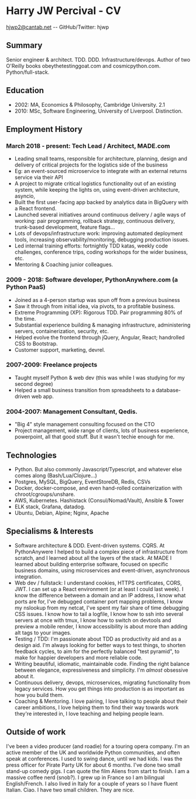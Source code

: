 # Harry JW Percival - CV

hjwp2@cantab.net -- GitHub/Twitter: hjwp


## Summary

Senior engineer & architect. TDD. DDD.  Infrastructure/devops. Author of two O'Reilly books obeythetestinggoat.com and cosmicpython.com. Python/full-stack.


## Education

* 2002: MA, Economics & Philosophy, Cambridge University. 2.1
* 2010: MSc, Software Engineering, University of Liverpool. Distinction.


## Employment History

### March 2018 - present: Tech Lead / Architect, MADE.com

* Leading small teams, responsible for architecture, planning, design and delivery of critical projects for the logistics side of the business
* Eg: an event-sourced microservice to integrate with an external returns service via their API
* A project to migrate critical logistics functionality out of an existing system, while keeping the lights on, using event-driven architecture, asyncio, 
* Built the first user-facing app backed by analytics data in BigQuery with a React frontend.
* Launched several initiatives around continuous delivery / agile ways of working:  pair programming, rollback strategy, continuous delivery, trunk-based development, feature flags...
* Lots of devops/infrastructure work:  improving automated deployment tools, increasing observability/monitoring, debugging production issues. 
* Led internal training efforts:  fortnightly TDD katas, weekly code challenges, conference trips, coding workshops for the wider business, etc.
* Mentoring & Coaching junior colleagues.

### 2009 - 2018: Software developer, PythonAnywhere.com (a Python PaaS)

* Joined as a 4-person startup was spun off from a previous business
* Saw it through from initial idea, via pivots, to a profitable business.
* Extreme Programming (XP): Rigorous TDD. Pair programming 80% of the time.
* Substantial experience building & managing infrastructure, administering servers, containerization, security, etc.
* Helped evolve the frontend through jQuery, Angular, React; handrolled CSS to Bootstrap.
* Customer support, marketing, devrel.

### 2007-2009: Freelance projects

* Taught myself Python & web dev (this was while I was studying for my second degree)
* Helped a small business transition from spreadsheets to a database-driven web app.

### 2004-2007: Management Consultant, Qedis.

* "Big 4" style management consulting focused on the CTO
* Project management, wide range of clients, lots of business experience, powerpoint, all that good stuff.   But it wasn't techie enough for me.


## Technologies

* Python.  But also commonly Javascript/Typescript, and whatever else comes along (Bash/Lua/Clojure...)
* Postgres, MySQL, BigQuery, EventStoreDB, Redis, CSVs
* Docker, docker-compose, and even hand-rolled containerization with chroot/cgroups/unshare.
* AWS, Kubernetes.  Hashistack (Consul/Nomad/Vault), Ansible & Tower
* ELK stack, Grafana, datadog.
* Ubuntu, Debian, Alpine; Nginx, Apache 

## Specialisms & Interests

* Software architecture & DDD.  Event-driven systems.  CQRS.  At PythonAnywere I helped to build a complex piece of infrastructure from scratch, and I learned about all the layers of the stack.  At MADE I learned about building enterprise software, focused on specific business domains, using microservices and event-driven, asynchronous integration.
* Web dev / fullstack:  I understand cookies, HTTPS certificates, CORS, JWT.  I can set up a React environment (or at least I could last week).  I know the difference between a domain and an IP address, I know what ports are for, I've debugged container port mapping problems, I know my nslookup from my netcat, I've spent my fair share of time debugging CSS issues. I know how to tail a logfile, I know how to ssh into several servers at once with tmux, I know how to switch on devtools and preview a mobile render, I know accessibility is about more than adding alt tags to your images.
* Testing / TDD: I'm passionate about TDD as productivity aid and as a design aid.  I'm always looking for better ways to test things, to shorten feedback cycles, to aim for the perfectly balanced "test pyramid", to make for happier developers and more reliable code.
* Writing beautiful, idiomatic, maintainable code.  Finding the right balance between elegance, expressiveness and simplicity.  I'm _almost_ obsessive about it.
* Continuous delivery, devops, microservices, migrating functionality from legacy services.  How you get things into production is as important as how you build them.
* Coaching & Mentoring.  I love pairing, I love talking to people about their career ambitions, I love helping them to find their way towards work they're interested in, I love teaching and helping people learn.


## Outside of work

I've been a video producer (and roadie) for a touring opera company. I'm an active member of the UK and worldwide Python communities, and often speak at conferences. I used to swing dance, until we had kids. I was the press officer for Pirate Party UK for about 6 months. I've done two small stand-up comedy gigs. I can quote the film Aliens from start to finish. I am a massive coffee nerd (snob?). I grew up in France so I am bilingual English/French. I also lived in Italy for a couple of years so I have fluent Italian. Ciao. I have two small children.  They are nice.
